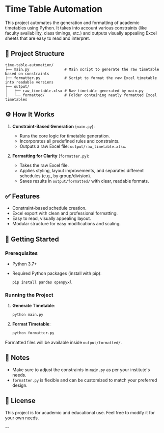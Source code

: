 
# Time Table Automation

This project automates the generation and formatting of academic timetables using Python. It takes into account various constraints (like faculty availability, class timings, etc.) and outputs visually appealing Excel sheets that are easy to read and interpret.

## 📁 Project Structure

```
time-table-automation/
├── main.py                # Main script to generate the raw timetable based on constraints
├── formatter.py           # Script to format the raw Excel timetable into readable versions
├── output/
│   ├── raw_timetable.xlsx # Raw timetable generated by main.py
│   └── formatted/         # Folder containing neatly formatted Excel timetables
```

## ⚙️ How It Works

1. **Constraint-Based Generation** (`main.py`):

   * Runs the core logic for timetable generation.
   * Incorporates all predefined rules and constraints.
   * Outputs a raw Excel file: `output/raw_timetable.xlsx`.

2. **Formatting for Clarity** (`formatter.py`):

   * Takes the raw Excel file.
   * Applies styling, layout improvements, and separates different schedules (e.g., by group/division).
   * Saves results in `output/formatted/` with clear, readable formats.

## ✅ Features

* Constraint-based schedule creation.
* Excel export with clean and professional formatting.
* Easy to read, visually appealing layout.
* Modular structure for easy modifications and scaling.

## 🚀 Getting Started

### Prerequisites

* Python 3.7+
* Required Python packages (install with pip):

  ```bash
  pip install pandas openpyxl
  ```

### Running the Project

1. **Generate Timetable**:

   ```bash
   python main.py
   ```

2. **Format Timetable**:

   ```bash
   python formatter.py
   ```

Formatted files will be available inside `output/formatted/`.

## 📌 Notes

* Make sure to adjust the constraints in `main.py` as per your institute's needs.
* `formatter.py` is flexible and can be customized to match your preferred design.

## 📄 License

This project is for academic and educational use. Feel free to modify it for your own needs.

--

